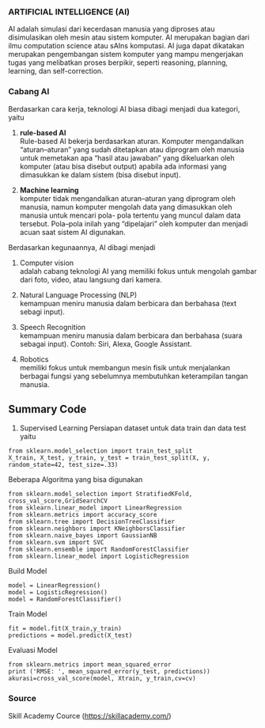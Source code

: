 ### ARTIFICIAL INTELLIGENCE (AI)
AI adalah simulasi dari kecerdasan manusia yang diproses atau disimulasikan oleh mesin atau sistem komputer. AI merupakan bagian dari ilmu computation science atau sAIns komputasi. AI juga dapat dikatakan merupakan pengembangan sistem komputer yang mampu mengerjakan tugas yang melibatkan proses berpikir, seperti reasoning, planning, learning, dan self-correction.

### Cabang AI
Berdasarkan cara kerja, teknologi AI biasa dibagi menjadi dua kategori, yaitu
1. **rule-based AI** <br/>
Rule-based AI bekerja berdasarkan aturan. Komputer mengandalkan “aturan–aturan” yang sudah ditetapkan atau diprogram oleh manusia untuk memetakan apa “hasil atau jawaban” yang dikeluarkan oleh komputer (atau bisa disebut output) apabila  ada informasi yang dimasukkan ke dalam sistem (bisa disebut input).

2. **Machine learning** <br/>
komputer tidak mengandalkan aturan–aturan yang diprogram oleh manusia, namun komputer mengolah data yang dimasukkan oleh manusia untuk mencari pola- pola tertentu yang muncul dalam data 
tersebut. Pola–pola inilah yang “dipelajari” oleh komputer dan menjadi acuan
saat sistem AI digunakan. 

Berdasarkan kegunaannya, AI dibagi menjadi 
1. Computer vision <br/>
adalah cabang teknologi AI yang memiliki fokus untuk mengolah gambar dari foto, video, atau langsung dari kamera. 

2. Natural Language Processing (NLP) <br/>
kemampuan meniru manusia dalam berbicara dan berbahasa (text sebagi input).

3. Speech Recognition <br/>
kemampuan meniru manusia dalam berbicara dan berbahasa (suara sebagai input). Contoh: Siri, Alexa, Google Assistant. 

4. Robotics <br/>
memiliki fokus untuk membangun mesin fisik untuk menjalankan berbagai fungsi yang sebelumnya membutuhkan keterampilan tangan manusia.

## Summary Code


1. Supervised Learning
Persiapan dataset untuk data train dan data test yaitu
```
from sklearn.model_selection import train_test_split
X_train, X_test, y_train, y_test = train_test_split(X, y, random_state=42, test_size=.33)
```
Beberapa Algoritma yang bisa digunakan
```
from sklearn.model_selection import StratifiedKFold, cross_val_score,GridSearchCV
from sklearn.linear_model import LinearRegression
from sklearn.metrics import accuracy_score
from sklearn.tree import DecisionTreeClassifier
from sklearn.neighbors import KNeighborsClassifier
from sklearn.naive_bayes import GaussianNB
from sklearn.svm import SVC
from sklearn.ensemble import RandomForestClassifier
from sklearn.linear_model import LogisticRegression
```
Build Model
```
model = LinearRegression()
model = LogisticRegression()
model = RandomForestClassifier()
```
Train Model
``` 
fit = model.fit(X_train,y_train)
predictions = model.predict(X_test)
```
Evaluasi Model
```
from sklearn.metrics import mean_squared_error
print ('RMSE: ', mean_squared_error(y_test, predictions))
akurasi=cross_val_score(model, Xtrain, y_train,cv=cv)
```


### Source
Skill Academy Cource (https://skillacademy.com/)
